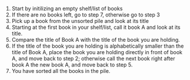 1. Start by initilizing an empty shelf/list of books
2. If there are no books left, go to step 7, otherwise go to step 3
3. Pick up a book from the unsorted pile and look at its title
4. Starting at the first book in your shelf/list, call it book A and look at its title.
5. Compare the title of Book A with the title of the book you are holding.
6. If the title of the book you are holding is alphabetically smaller than the title of Book A, place the book you are holding directly in front of book A, and move back to step 2; otherwise call the next book right after book A the new book A, and move back to step 5.
7. You have sorted all the books in the pile.
